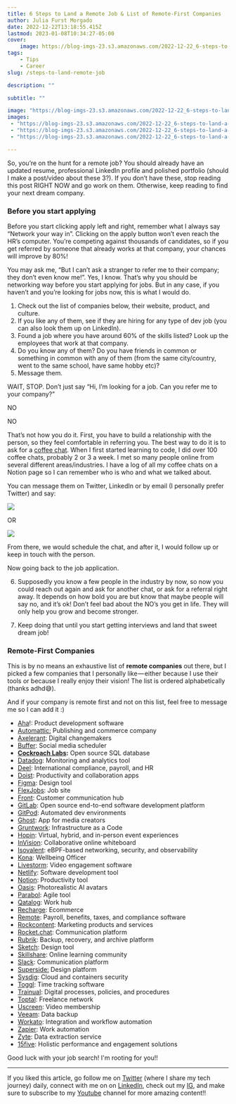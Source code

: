 ```yaml
---
title: 6 Steps to Land a Remote Job & List of Remote-First Companies
author: Julia Furst Morgado
date: 2022-12-22T13:18:55.415Z
lastmod: 2023-01-08T10:34:27-05:00
cover:
    image: https://blog-imgs-23.s3.amazonaws.com/2022-12-22_6-steps-to-land-a-remote-job-list-of-remotefirst-companies_0.jpeg
tags: 
    - Tips
    - Career
slug: /steps-to-land-remote-job

description: ""

subtitle: ""

image: "https://blog-imgs-23.s3.amazonaws.com/2022-12-22_6-steps-to-land-a-remote-job-list-of-remotefirst-companies_0.jpeg" 
images:
 - "https://blog-imgs-23.s3.amazonaws.com/2022-12-22_6-steps-to-land-a-remote-job-list-of-remotefirst-companies_0.jpeg"
 - "https://blog-imgs-23.s3.amazonaws.com/2022-12-22_6-steps-to-land-a-remote-job-list-of-remotefirst-companies_1.png"
 - "https://blog-imgs-23.s3.amazonaws.com/2022-12-22_6-steps-to-land-a-remote-job-list-of-remotefirst-companies_2.png"

---
```


So, you’re on the hunt for a remote job? You should already have an updated resume, professional LinkedIn profile and polished portfolio (should I make a post/video about these 3?). If you don’t have these, stop reading this post RIGHT NOW and go work on them. Otherwise, keep reading to find your next dream company.

### Before you start applying

Before you start clicking apply left and right, remember what I always say “Network your way in”. Clicking on the apply button won’t even reach the HR’s computer. You’re competing against thousands of candidates, so if you get referred by someone that already works at that company, your chances will improve by 80%!

You may ask me, “But I can’t ask a stranger to refer me to their company; they don’t even know me!”. Yes, I know. That’s why you should be networking way before you start applying for jobs. But in any case, if you haven’t and you’re looking for jobs now, this is what I would do.

1. Check out the list of companies below, their website, product, and culture.
2. If you like any of them, see if they are hiring for any type of dev job (you can also look them up on LinkedIn).
3. Found a job where you have around 60% of the skills listed? Look up the employees that work at that company.
4. Do you know any of them? Do you have friends in common or something in common with any of them (from the same city/country, went to the same school, have same hobby etc)?
5. Message them.

WAIT, STOP. Don’t just say “Hi, I’m looking for a job. Can you refer me to your company?”

NO

NO

That’s not how you do it. First, you have to build a relationship with the person, so they feel comfortable in referring you. The best way to do it is to ask for a [coffee chat](/the-complete-guide-to-ace-your-next-networking-coffee-chat-cf5b4ba79ec). When I first started learning to code, I did over 100 coffee chats, probably 2 or 3 a week. I met so many people online from several different areas/industries. I have a log of all my coffee chats on a Notion page so I can remember who is who and what we talked about.

You can message them on Twitter, LinkedIn or by email (I personally prefer Twitter) and say:

![](https://blog-imgs-23.s3.amazonaws.com/2022-12-22_6-steps-to-land-a-remote-job-list-of-remotefirst-companies_1.png#layoutTextWidth)

OR

![](https://blog-imgs-23.s3.amazonaws.com/2022-12-22_6-steps-to-land-a-remote-job-list-of-remotefirst-companies_2.png#layoutTextWidth)

From there, we would schedule the chat, and after it, I would follow up or keep in touch with the person.

Now going back to the job application.

6. Supposedly you know a few people in the industry by now, so now you could reach out again and ask for another chat, or ask for a referral right away. It depends on how bold you are but know that maybe people will say no, and it’s ok! Don’t feel bad about the NO’s you get in life. They will only help you grow and become stronger.

7. Keep doing that until you start getting interviews and land that sweet dream job!

### Remote-First Companies

This is by no means an exhaustive list of **remote companies** out there, but I picked a few companies that I personally like — either because I use their tools or because I really enjoy their vision! The list is ordered alphabetically (thanks adhd😅).

And if your company is remote first and not on this list, feel free to message me so I can add it :)

- [Aha](https://www.aha.io/company/careers)!: Product development software
- [Automattic:](https://automattic.com/work-with-us/) Publishing and commerce company
- [Axelerant](https://www.axelerant.com/careers): Digital changemakers
- [Buffer](https://buffer.com/journey): Social media scheduler
- [**Cockroach Labs**](https://www.cockroachlabs.com/careers/open-positions/)**:** Open source SQL database
- [Datadog](https://careers.datadoghq.com/): Monitoring and analytics tool
- [Deel](https://jobs.ashbyhq.com/Deel/): International compliance, payroll, and HR
- [Doist](https://doist.com/careers): Productivity and collaboration apps
- [Figma](https://www.figma.com/careers/): Design tool
- [FlexJobs](https://www.flexjobs.com/careers-at-flexjobs): Job site
- [Front](https://front.com/jobs): Customer communication hub
- [GitLab](https://about.gitlab.com/): Open source end-to-end software development platform
- [GitPod](https://www.gitpod.io/careers#open-positions): Automated dev environments
- [Ghost](https://careers.ghost.org/?lang=en): App for media creators
- [Gruntwork](https://gruntwork.io/careers/): Infrastructure as a Code
- [Hopin](https://hopin.com/careers): Virtual, hybrid, and in-person event experiences
- [InVision](https://www.invisionapp.com/careers): Collaborative online whiteboard
- [Isovalent](https://isovalent.com/careers/): eBPF-based networking, security, and observability
- [Kona](https://www.heykona.com/careers): Wellbeing Officer
- [Livestorm](https://jobs.livestorm.co/): Video engagement software
- [Netlify](https://www.netlify.com/careers/#perfect-job): Software development tool
- [Notion](https://www.notion.so/careers): Productivity tool
- [Oasis](https://theoasis.com/about): Photorealistic AI avatars
- [Parabol](https://www.parabol.co/join/): Agile tool
- [Qatalog](https://qatalog.com/about/#careers): Work hub
- [Recharge](https://rechargepayments.com/careers/#jobs): Ecommerce
- [Remote](https://boards.greenhouse.io/remotecom): Payroll, benefits, taxes, and compliance software
- [Rockcontent](https://rockcontent.com/careers/): Marketing products and services
- [Rocket.chat](https://www.rocket.chat/company/careers): Communication platform
- [Rubrik](https://www.rubrik.com/company/careers/departments/engineering): Backup, recovery, and archive platform
- [Sketch](https://www.sketch.com/careers/#job-openings): Design tool
- [Skillshare](https://www.skillshare.com/careers): Online learning community
- [Slack](https://slack.com/careers): Communication platform
- [Superside:](https://careers.superside.com/) Design platform
- [Sysdig](https://sysdig.com/careers/open-positions/): Cloud and containers security
- [Toggl](https://toggl.com/jobs/): Time tracking software
- [Trainual](https://trainual.com/careers): Digital processes, policies, and procedures
- [Toptal](https://www.toptal.com/careers): Freelance network
- [Uscreen](https://www.uscreen.tv/careers/): Video membership
- [Veeam](https://careers.veeam.com/vacancies?query=&department=&location=all&state=all&city=all): Data backup
- [Workato](https://www.workato.com/careers): Integration and workflow automation
- [Zapier](https://zapier.com/): Work automation
- [Zyte](https://www.zyte.com/jobs/): Data extraction service
- [15five](https://www.15five.com/about/careers/): Holistic performance and engagement solutions

Good luck with your job search! I'm rooting for you!!

* * *
If you liked this article, go follow me on [Twitter](https://twitter.com/juliafmorgado) (where I share my tech journey) daily, connect with me on on [LinkedIn](https://www.linkedin.com/in/juliafmorgado/), check out my [IG](https://www.instagram.com/juliafmorgado/), and make sure to subscribe to my [Youtube](https://www.youtube.com/c/JuliaFMorgado) channel for more amazing content!!
